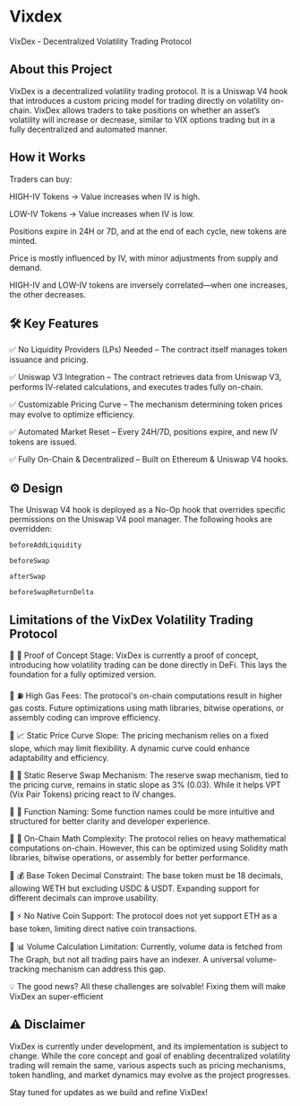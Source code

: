 # Vixdex

VixDex - Decentralized Volatility Trading Protocol

## About this Project
VixDex is a decentralized volatility trading protocol. It is a Uniswap V4 hook that introduces a custom pricing model for trading directly on volatility on-chain. VixDex allows traders to take positions on whether an asset’s volatility will increase or decrease, similar to VIX options trading but in a fully decentralized and automated manner.
## How it Works
Traders can buy:

HIGH-IV Tokens → Value increases when IV is high.

LOW-IV Tokens → Value increases when IV is low.

Positions expire in 24H or 7D, and at the end of each cycle, new tokens are minted.

Price is mostly influenced by IV, with minor adjustments from supply and demand.

HIGH-IV and LOW-IV tokens are inversely correlated—when one increases, the other decreases.


## 🛠️ Key Features

✅ No Liquidity Providers (LPs) Needed – The contract itself manages token issuance and pricing.

✅ Uniswap V3 Integration – The contract retrieves data from Uniswap V3, performs IV-related calculations, and executes trades fully on-chain.

✅ Customizable Pricing Curve – The mechanism determining token prices may evolve to optimize efficiency.

✅ Automated Market Reset – Every 24H/7D, positions expire, and new IV tokens are issued.

✅ Fully On-Chain & Decentralized – Built on Ethereum & Uniswap V4 hooks.

## ⚙️ Design

   The Uniswap V4 hook is deployed as a No-Op hook that overrides specific permissions on the Uniswap V4 pool manager. The following hooks are overridden:

   `beforeAddLiquidity`

   `beforeSwap`

   `afterSwap`

   `beforeSwapReturnDelta`


## Limitations of the VixDex Volatility Trading Protocol

🔹 🚧 Proof of Concept Stage: VixDex is currently a proof of concept, introducing how volatility trading can be done directly in DeFi. This lays the foundation for a fully optimized version.

🔹 ⛽ High Gas Fees: The protocol's on-chain computations result in higher gas costs. Future optimizations using math libraries, bitwise operations, or assembly coding can improve efficiency.

🔹 📈 Static Price Curve Slope: The pricing mechanism relies on a fixed slope, which may limit flexibility. A dynamic curve could enhance adaptability and efficiency.

🔹 🔄 Static Reserve Swap Mechanism: The reserve swap mechanism, tied to the pricing curve, remains in static slope as 3% (0.03). While it helps VPT (Vix Pair Tokens) pricing react to IV changes.

🔹 📝 Function Naming: Some function names could be more intuitive and structured for better clarity and developer experience.

🔹 🧮 On-Chain Math Complexity: The protocol relies on heavy mathematical computations on-chain. However, this can be optimized using Solidity math libraries, bitwise operations, or assembly for better performance.

🔹 💰 Base Token Decimal Constraint: The base token must be 18 decimals, allowing WETH but excluding USDC & USDT. Expanding support for different decimals can improve usability.

🔹 ⚡ No Native Coin Support: The protocol does not yet support ETH as a base token, limiting direct native coin transactions.

🔹 📊 Volume Calculation Limitation: Currently, volume data is fetched from The Graph, but not all trading pairs have an indexer. A universal volume-tracking mechanism can address this gap.

💡 The good news? All these challenges are solvable! Fixing them will make VixDex an super-efficient 

## ⚠️ Disclaimer

VixDex is currently under development, and its implementation is subject to change. While the core concept and goal of enabling decentralized volatility trading will remain the same, various aspects such as pricing mechanisms, token handling, and market dynamics may evolve as the project progresses.


Stay tuned for updates as we build and refine VixDex! 